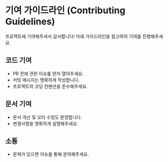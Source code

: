 # 기여 가이드라인 (Contributing Guidelines)

프로젝트에 기여해주셔서 감사합니다! 아래 가이드라인을 참고하여 기여를 진행해주세요.

## 코드 기여
- PR 전에 관련 이슈를 먼저 열어주세요.
- 커밋 메시지는 명확하게 작성합니다.
- 프로젝트의 코딩 컨벤션을 준수해주세요.

## 문서 기여
- 문서 개선 및 오타 수정도 환영합니다.
- 변경사항을 명확하게 설명해주세요.

## 소통
- 문제가 있으면 이슈를 통해 문의해주세요.
